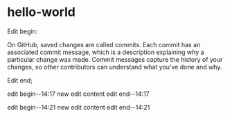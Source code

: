 # hello-world

Edit begin:

On GitHub, saved changes are called commits. Each commit has an associated commit message, which is a description explaining why a particular change was made. Commit messages capture the history of your changes, so other contributors can understand what you’ve done and why.

Edit end;

edit begin--14:17
  new edit content
edit end--14:17

edit begin--14:21
  new edit content
edit end--14:21
